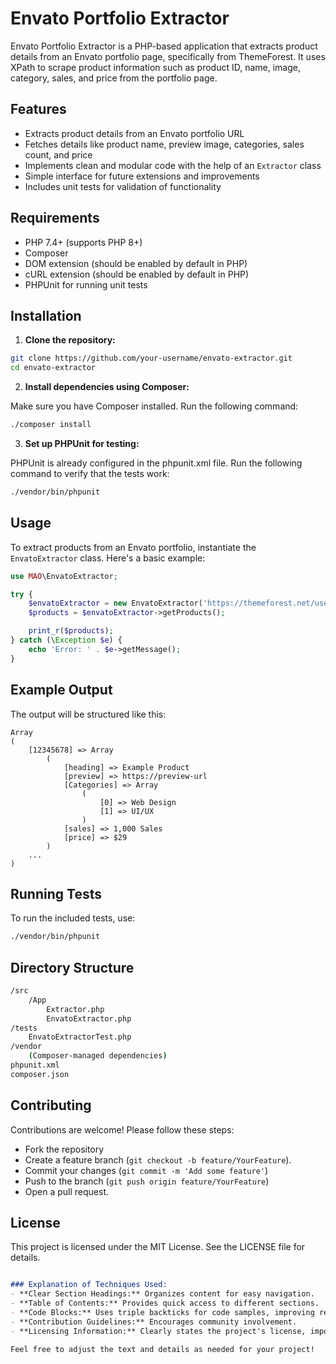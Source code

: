 # Envato Portfolio Extractor

Envato Portfolio Extractor is a PHP-based application that extracts product details from an Envato portfolio page, specifically from ThemeForest. It uses XPath to scrape product information such as product ID, name, image, category, sales, and price from the portfolio page.

## Features

- Extracts product details from an Envato portfolio URL
- Fetches details like product name, preview image, categories, sales count, and price
- Implements clean and modular code with the help of an `Extractor` class
- Simple interface for future extensions and improvements
- Includes unit tests for validation of functionality

## Requirements

- PHP 7.4+ (supports PHP 8+)
- Composer
- DOM extension (should be enabled by default in PHP)
- cURL extension (should be enabled by default in PHP)
- PHPUnit for running unit tests

## Installation

1. **Clone the repository:**

```bash
git clone https://github.com/your-username/envato-extractor.git
cd envato-extractor
   ```
   
2. **Install dependencies using Composer:**
  
Make sure you have Composer installed. Run the following command:

```bash
./composer install
```

3. **Set up PHPUnit for testing:**

PHPUnit is already configured in the phpunit.xml file. Run the following command to verify that the tests work:

```bash 
./vendor/bin/phpunit
```

## Usage

To extract products from an Envato portfolio, instantiate the ``EnvatoExtractor`` class. Here's a basic example:

```php 
use MAO\EnvatoExtractor;

try {
    $envatoExtractor = new EnvatoExtractor('https://themeforest.net/user/themestransmit/portfolio');
    $products = $envatoExtractor->getProducts();

    print_r($products);
} catch (\Exception $e) {
    echo 'Error: ' . $e->getMessage();
}
```

## Example Output

The output will be structured like this:

```aiignore
Array
(
    [12345678] => Array
        (
            [heading] => Example Product
            [preview] => https://preview-url
            [Categories] => Array
                (
                    [0] => Web Design
                    [1] => UI/UX
                )
            [sales] => 1,000 Sales
            [price] => $29
        )
    ...
)
```

## Running Tests

To run the included tests, use:
```bash
./vendor/bin/phpunit
```

## Directory Structure

```bash
/src
    /App
        Extractor.php
        EnvatoExtractor.php
/tests
    EnvatoExtractorTest.php
/vendor
    (Composer-managed dependencies)
phpunit.xml
composer.json
```

## Contributing

Contributions are welcome! Please follow these steps:

- Fork the repository
- Create a feature branch (``git checkout -b feature/YourFeature``).
- Commit your changes (``git commit -m 'Add some feature'``)
- Push to the branch (``git push origin feature/YourFeature``)
- Open a pull request.

## License

This project is licensed under the MIT License. See the LICENSE file for details.

```markdown

### Explanation of Techniques Used:
- **Clear Section Headings:** Organizes content for easy navigation.
- **Table of Contents:** Provides quick access to different sections.
- **Code Blocks:** Uses triple backticks for code samples, improving readability.
- **Contribution Guidelines:** Encourages community involvement.
- **Licensing Information:** Clearly states the project's license, important for open-source projects.

Feel free to adjust the text and details as needed for your project!
```

